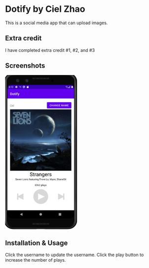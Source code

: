 # Dotify by Ciel Zhao

This is a social media app that can upload images.

## Extra credit
I have completed extra credit #1, #2, and #3

## Screenshots
<img src="./Screenshot_app.png" alt="Screenshot of the app" height="500" />


## Installation & Usage
Click the username to update the username. Click the play button to increase the number of plays. 
